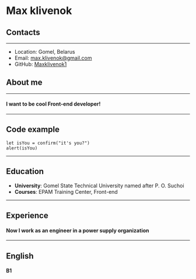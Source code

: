 # Max klivenok
## Contacts
---
* Location: Gomel, Belarus
* Email: max.klivenok@gmail.com
* GitHub: [Maxklivenok1](https://github.com/Maxklivenok1)
## About me 
---
#### I want to be cool Front-end developer!
---
## Code example
```
let isYou = confirm("it's you?")
alert(isYou)
```
---
## Education
* **University**: Gomel State Technical University named after P. O. Suchoi
* **Courses**: EPAM Training Center, Front-end
---
## Experience
#### Now I work as an engineer in a power supply organization
---
## English 
#### B1